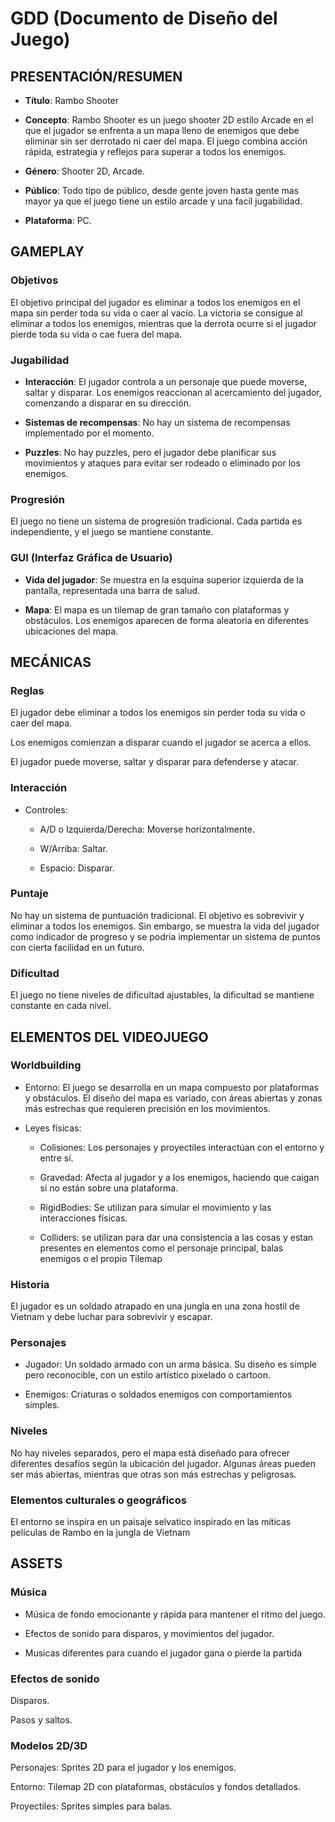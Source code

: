 # GDD (Documento de Diseño del Juego)
## PRESENTACIÓN/RESUMEN
- **Título**: Rambo Shooter

- **Concepto**: Rambo Shooter es un juego shooter 2D estilo Arcade en el que el jugador se enfrenta a un mapa lleno de enemigos que debe eliminar sin ser derrotado ni caer del mapa. El juego combina acción rápida, estrategia y reflejos para superar a todos los enemigos.

- **Género**: Shooter 2D, Arcade.

- **Público**: Todo tipo de público, desde gente joven hasta gente mas mayor ya que el juego tiene un estilo arcade y una facil jugabilidad.

- **Plataforma**: PC.

## GAMEPLAY
### Objetivos
El objetivo principal del jugador es eliminar a todos los enemigos en el mapa sin perder toda su vida o caer al vacío. La victoria se consigue al eliminar a todos los enemigos, mientras que la derrota ocurre si el jugador pierde toda su vida o cae fuera del mapa.

### Jugabilidad
- **Interacción**: El jugador controla a un personaje que puede moverse, saltar y disparar. Los enemigos reaccionan al acercamiento del jugador, comenzando a disparar en su dirección.

- **Sistemas de recompensas**: No hay un sistema de recompensas implementado por el momento.

- **Puzzles**: No hay puzzles, pero el jugador debe planificar sus movimientos y ataques para evitar ser rodeado o eliminado por los enemigos.

### Progresión
El juego no tiene un sistema de progresión tradicional. Cada partida es independiente, y el juego se mantiene constante.

### GUI (Interfaz Gráfica de Usuario)
- **Vida del jugador**: Se muestra en la esquina superior izquierda de la pantalla, representada una barra de salud.

- **Mapa**: El mapa es un tilemap de gran tamaño con plataformas y obstáculos. Los enemigos aparecen de forma aleatoria en diferentes ubicaciones del mapa.

## MECÁNICAS
### Reglas
El jugador debe eliminar a todos los enemigos sin perder toda su vida o caer del mapa.

Los enemigos comienzan a disparar cuando el jugador se acerca a ellos.

El jugador puede moverse, saltar y disparar para defenderse y atacar.

### Interacción
- Controles:

    - A/D o Izquierda/Derecha: Moverse horizontalmente.

    - W/Arriba: Saltar.

    - Espacio: Disparar.

### Puntaje
No hay un sistema de puntuación tradicional. El objetivo es sobrevivir y eliminar a todos los enemigos. Sin embargo, se muestra la vida del jugador como indicador de progreso y se podria implementar un sistema de puntos con cierta facilidad en un futuro.

### Dificultad
El juego no tiene niveles de dificultad ajustables, la dificultad se mantiene constante en cada nivel.

## ELEMENTOS DEL VIDEOJUEGO
### Worldbuilding
- Entorno: El juego se desarrolla en un mapa compuesto por plataformas y obstáculos. El diseño del mapa es variado, con áreas abiertas y zonas más estrechas que requieren precisión en los movimientos.

- Leyes físicas:

    - Colisiones: Los personajes y proyectiles interactúan con el entorno y entre sí.

    - Gravedad: Afecta al jugador y a los enemigos, haciendo que caigan si no están sobre una plataforma.

    - RigidBodies: Se utilizan para simular el movimiento y las interacciones físicas.

    - Colliders: se utilizan para dar una consistencia a las cosas y estan presentes en elementos como el personaje principal, balas enemigos o el propio Tilemap

### Historia
El jugador es un soldado atrapado  en una jungla  en una zona hostil  de Vietnam y  debe luchar para sobrevivir y escapar.

### Personajes
- Jugador: Un soldado armado con un arma básica. Su diseño es simple pero reconocible, con un estilo artístico pixelado o cartoon.

- Enemigos: Criaturas o soldados enemigos con comportamientos simples.

### Niveles
No hay niveles separados, pero el mapa está diseñado para ofrecer diferentes desafíos según la ubicación del jugador. Algunas áreas pueden ser más abiertas, mientras que otras son más estrechas y peligrosas.

### Elementos culturales o geográficos
El entorno se inspira en un paisaje selvatico inspirado en las míticas películas de Rambo en la jungla de Vietnam

## ASSETS
### Música
- Música de fondo emocionante y rápida para mantener el ritmo del juego.

- Efectos de sonido para disparos, y movimientos del jugador.

- Musicas diferentes para cuando el jugador gana o pierde la partida

### Efectos de sonido
Disparos.

Pasos y saltos.

### Modelos 2D/3D
Personajes: Sprites 2D para el jugador y los enemigos.

Entorno: Tilemap 2D con plataformas, obstáculos y fondos detallados.

Proyectiles: Sprites simples para balas.